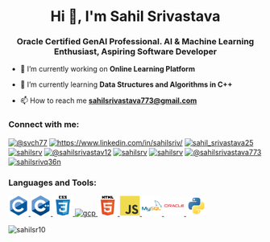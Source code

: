 <h1 align="center">Hi 👋, I'm Sahil Srivastava</h1>
<h3 align="center">Oracle Certified GenAI Professional. AI & Machine Learning Enthusiast, Aspiring Software Developer</h3>

- 🔭 I’m currently working on **Online Learning Platform**

- 🌱 I’m currently learning **Data Structures and Algorithms in C++**

- 📫 How to reach me **sahilsrivastava773@gmail.com**

<h3 align="left">Connect with me:</h3>
<p align="left">
<a href="https://twitter.com/@svch77" target="blank"><img align="center" src="https://raw.githubusercontent.com/rahuldkjain/github-profile-readme-generator/master/src/images/icons/Social/twitter.svg" alt="@svch77" height="30" width="40" /></a>
<a href="https://linkedin.com/in/https://www.linkedin.com/in/sahilsriv/" target="blank"><img align="center" src="https://raw.githubusercontent.com/rahuldkjain/github-profile-readme-generator/master/src/images/icons/Social/linked-in-alt.svg" alt="https://www.linkedin.com/in/sahilsriv/" height="30" width="40" /></a>
<a href="https://instagram.com/sahil_srivastava25" target="blank"><img align="center" src="https://raw.githubusercontent.com/rahuldkjain/github-profile-readme-generator/master/src/images/icons/Social/instagram.svg" alt="sahil_srivastava25" height="30" width="40" /></a>
<a href="https://www.codechef.com/users/sahilsrv" target="blank"><img align="center" src="https://cdn.jsdelivr.net/npm/simple-icons@3.1.0/icons/codechef.svg" alt="sahilsrv" height="30" width="40" /></a>
<a href="https://www.hackerrank.com/@sahilsrivastav12" target="blank"><img align="center" src="https://raw.githubusercontent.com/rahuldkjain/github-profile-readme-generator/master/src/images/icons/Social/hackerrank.svg" alt="@sahilsrivastav12" height="30" width="40" /></a>
<a href="https://codeforces.com/profile/sahilsrv" target="blank"><img align="center" src="https://raw.githubusercontent.com/rahuldkjain/github-profile-readme-generator/master/src/images/icons/Social/codeforces.svg" alt="sahilsrv" height="30" width="40" /></a>
<a href="https://www.leetcode.com/sahilsrv" target="blank"><img align="center" src="https://raw.githubusercontent.com/rahuldkjain/github-profile-readme-generator/master/src/images/icons/Social/leet-code.svg" alt="sahilsrv" height="30" width="40" /></a>
<a href="https://www.hackerearth.com/@sahilsrivastava773" target="blank"><img align="center" src="https://raw.githubusercontent.com/rahuldkjain/github-profile-readme-generator/master/src/images/icons/Social/hackerearth.svg" alt="@sahilsrivastava773" height="30" width="40" /></a>
<a href="https://auth.geeksforgeeks.org/user/sahilsrivq36n" target="blank"><img align="center" src="https://raw.githubusercontent.com/rahuldkjain/github-profile-readme-generator/master/src/images/icons/Social/geeks-for-geeks.svg" alt="sahilsrivq36n" height="30" width="40" /></a>
</p>

<h3 align="left">Languages and Tools:</h3>
<p align="left"> <a href="https://www.cprogramming.com/" target="_blank" rel="noreferrer"> <img src="https://raw.githubusercontent.com/devicons/devicon/master/icons/c/c-original.svg" alt="c" width="40" height="40"/> </a> <a href="https://www.w3schools.com/cpp/" target="_blank" rel="noreferrer"> <img src="https://raw.githubusercontent.com/devicons/devicon/master/icons/cplusplus/cplusplus-original.svg" alt="cplusplus" width="40" height="40"/> </a> <a href="https://www.w3schools.com/css/" target="_blank" rel="noreferrer"> <img src="https://raw.githubusercontent.com/devicons/devicon/master/icons/css3/css3-original-wordmark.svg" alt="css3" width="40" height="40"/> </a> <a href="https://cloud.google.com" target="_blank" rel="noreferrer"> <img src="https://www.vectorlogo.zone/logos/google_cloud/google_cloud-icon.svg" alt="gcp" width="40" height="40"/> </a> <a href="https://www.w3.org/html/" target="_blank" rel="noreferrer"> <img src="https://raw.githubusercontent.com/devicons/devicon/master/icons/html5/html5-original-wordmark.svg" alt="html5" width="40" height="40"/> </a> <a href="https://developer.mozilla.org/en-US/docs/Web/JavaScript" target="_blank" rel="noreferrer"> <img src="https://raw.githubusercontent.com/devicons/devicon/master/icons/javascript/javascript-original.svg" alt="javascript" width="40" height="40"/> </a> <a href="https://www.mysql.com/" target="_blank" rel="noreferrer"> <img src="https://raw.githubusercontent.com/devicons/devicon/master/icons/mysql/mysql-original-wordmark.svg" alt="mysql" width="40" height="40"/> </a> <a href="https://www.oracle.com/" target="_blank" rel="noreferrer"> <img src="https://raw.githubusercontent.com/devicons/devicon/master/icons/oracle/oracle-original.svg" alt="oracle" width="40" height="40"/> </a> <a href="https://www.python.org" target="_blank" rel="noreferrer"> <img src="https://raw.githubusercontent.com/devicons/devicon/master/icons/python/python-original.svg" alt="python" width="40" height="40"/> </a> </p>

<p><img align="center" src="https://github-readme-streak-stats.herokuapp.com/?user=sahilsr10&" alt="sahilsr10" /></p>
